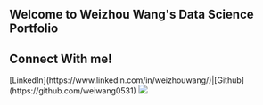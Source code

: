 <h2> Welcome to Weizhou Wang's Data Science Portfolio </h2>


<h2> Connect With me!</h2>
[LinkedIn](https://www.linkedin.com/in/weizhouwang/)|[Github](https://github.com/weiwang0531)

<body>
	<img src="http://wisebread.killeracesmedia.netdna-cdn.com/files/fruganomics/imagecache/605x340/blog-images/gold-coins-stock-market-investment-Dollarphotoclub_50775754.jpg" />
</body>


